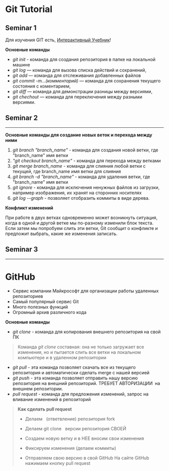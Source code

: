 # Git Tutorial
## Seminar 1



Для изучения GIT есть, [Интерактивный Учебник](https://learngitbranching.js.org/?locale=ru_RU "Интерактивный учебник")!


**Основные команды**

* *git init* - команда для создания репозитория в папке на локальной машине
* *git log* — команда для вызова списка действий и сохранений,
* *git add* — команда для отслеживания добавленных файлов
* *git commit -m...(комментарий)* — команда для сохранения текущего состояния с коментарием,
* *git diff* — команда для демонстрации разницы между версиями,
* *git chechout* — команда для переключения между разными версиями.

## Seminar 2
__________

**Основные команды для создание новых веток и перехода между ними**
1. *git branch "branch_name"* - команда для создания новой ветки, где "branch_name" имя ветки
2. *"git checkout branch_name"* - команда для перехода между ветками
3. *git merge branch_name* - команда для слияния любой ветки с текущей, где branch_name имя ветки для слияния
4. *git branch -d "branch_name"* - команда для удаления ветки, где "branch_name" имя ветки
5. *git ignore* - команда для исключения ненужных файлов из загрузки, например изображения, их хранят на сторонних носителях
6. *git log --graph* - позволяет отобразить коммиты в виде дерева.

**Конфликт изменений**

При работе в двух ветках одновременно может
возникнуть ситуация, когда в одной и другой
ветке мы по-разному изменили блок текста.
Если затем мы попробуем слить эти ветки, Git
сообщит о конфликте и предложит выбрать,
какие же изменения записать.

## Seminar 3
__________
# GitHub
* Cервис компании Майкрософт для организации работы удаленных репозиториев 
* Самый популярный сервис Git 
* Много полезных функций 
* Огромный архив различного кода

**Основные команды**
* *git clone* - команда для копирования внешнего репозитория на свой ПК
> Команда *git clone* составная: она не только загружает все изменения, но и пытается слить все ветки на локальном компьютере и в удаленном репозитории
>
* *git pull* - эта команда позволяет скачать все из текущего репозитория и автоматически сделать merge с нашей версией
* *git push* - эта команда позволяет отправить нашу версию репозитория на внешний репозиторий. ТРЕБУЕТ АВТОРИЗАЦИИ  на внешнем репозитории.
* *pull request* - команда для предложения изменений, запрос на вливание изменений в репозиторий
> **Как сделать pull request**
>
> * Делаем   (ответвление) репозитория fork
>
> * Делаем git clone   версии репозитория СВОЕЙ 
>* Создаем новую ветку и в НЕЕ вносим свои изменения 
>* Фиксируем изменения (делаем коммиты) 
>* Отправляем свою версию в свой GitHub На сайте GitHub нажимаем кнопку pull request
>
